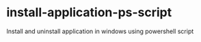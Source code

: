 # install-application-ps-script
Install and uninstall application in windows using powershell script
